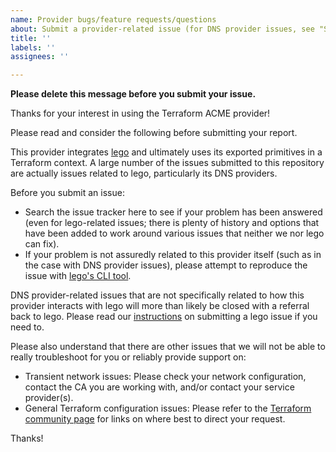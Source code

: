 ```yaml
---
name: Provider bugs/feature requests/questions
about: Submit a provider-related issue (for DNS provider issues, see "Submitting a lego Issue").
title: ''
labels: ''
assignees: ''

---
```


**Please delete this message before you submit your issue.**

Thanks for your interest in using the Terraform ACME provider!

Please read and consider the following before submitting your report.

This provider integrates [lego](https://github.com/go-acme/lego) and ultimately uses its exported primitives in a Terraform context. A large number of the issues submitted to this repository are actually issues related to lego, particularly its DNS providers.

Before you submit an issue:

* Search the issue tracker here to see if your problem has been answered (even for lego-related issues; there is plenty of history and options that have been added to work around various issues that neither we nor lego can fix).
* If your problem is not assuredly related to this provider itself (such as in the case with DNS provider issues), please attempt to reproduce the issue with [lego's CLI tool](https://go-acme.github.io/lego/installation/).

DNS provider-related issues that are not specifically related to how this provider interacts with lego will more than likely be closed with a referral back to lego. Please read our [instructions](https://github.com/vancluever/terraform-provider-acme/blob/master/docs/lego.md) on submitting a lego issue if you need to.

Please also understand that there are other issues that we will not be able to really troubleshoot for you or reliably provide support on:

* Transient network issues: Please check your network configuration, contact the CA you are working with, and/or contact your service provider(s).
* General Terraform configuration issues: Please refer to the [Terraform community page](https://www.terraform.io/community) for links on where best to direct your request.

Thanks!
